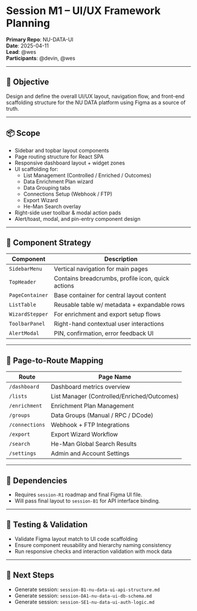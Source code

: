 # Session M1 – UI/UX Framework Planning

**Primary Repo**: NU-DATA-UI  
**Date**: 2025-04-11  
**Lead**: @wes  
**Participants**: @devin, @wes

---

## 🎯 Objective
Design and define the overall UI/UX layout, navigation flow, and front-end scaffolding structure for the NU DATA platform using Figma as a source of truth.

---

## 📦 Scope
- Sidebar and topbar layout components
- Page routing structure for React SPA
- Responsive dashboard layout + widget zones
- UI scaffolding for:
  - List Management (Controlled / Enriched / Outcomes)
  - Data Enrichment Plan wizard
  - Data Grouping tabs
  - Connections Setup (Webhook / FTP)
  - Export Wizard
  - He-Man Search overlay
- Right-side user toolbar & modal action pads
- Alert/toast, modal, and pin-entry component design

---

## 🧱 Component Strategy
| Component | Description |
|-----------|-------------|
| `SidebarMenu` | Vertical navigation for main pages |
| `TopHeader` | Contains breadcrumbs, profile icon, quick actions |
| `PageContainer` | Base container for central layout content |
| `ListTable` | Reusable table w/ metadata + expandable rows |
| `WizardStepper` | For enrichment and export setup flows |
| `ToolbarPanel` | Right-hand contextual user interactions |
| `AlertModal` | PIN, confirmation, error feedback UI |

---

## 🔄 Page-to-Route Mapping
| Route | Page Name |
|-------|-----------|
| `/dashboard` | Dashboard metrics overview |
| `/lists` | List Manager (Controlled/Enriched/Outcomes) |
| `/enrichment` | Enrichment Plan Management |
| `/groups` | Data Groups (Manual / RPC / DCode) |
| `/connections` | Webhook + FTP Integrations |
| `/export` | Export Wizard Workflow |
| `/search` | He-Man Global Search Results |
| `/settings` | Admin and Account Settings |

---

## 🔗 Dependencies
- Requires `session-R1` roadmap and final Figma UI file.
- Will pass final layout to `session-B1` for API interface binding.

---

## 🧪 Testing & Validation
- Validate Figma layout match to UI code scaffolding
- Ensure component reusability and hierarchy naming consistency
- Run responsive checks and interaction validation with mock data

---

## 🚧 Next Steps
- Generate session: `session-B1-nu-data-ui-api-structure.md`
- Generate session: `session-DA1-nu-data-ui-db-schema.md`
- Generate session: `session-SE1-nu-data-ui-auth-logic.md`

